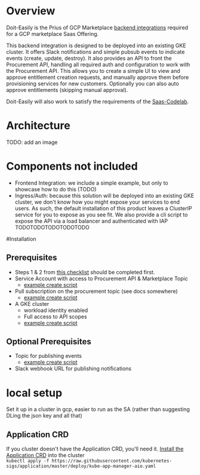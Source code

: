 # Overview

Doit-Easily is the Prius of GCP Marketplace [backend integrations][1] required for a GCP marketplace Saas Offering.

This backend integration is designed to be deployed into an existing GKE cluster. It offers Slack notifications and
simple pubsub events to indicate events (create, update, destroy). It also provides an API to front
the Procurement API, handling all required auth and configuration to work with the Procurement API. This allows you
to create a simple UI to view and approve entitlement creation requests, and manually approve them before provisioning
services for new customers. Optionally you can also auto approve entitlements (skipping manual approval).

Doit-Easily will also work to satisfy the requirements of the [Saas-Codelab][3].

# Architecture
TODO: add an image

# Components not included
- Frontend Integration: we include a simple example, but only to showcase how to do this (TODO)  
- Ingress/Auth: because this solution will be deployed into an existing GKE cluster, we don't know how you might expose
your services to end users. As such, the default installation of this product leaves a ClusterIP service for you to expose
as you see fit. We also provide a cli script to expose the API via a load balancer and authenticated with IAP TODOTODOTODOTODOTODO

#Installation
## Prerequisites
- Steps 1 & 2 from [this checklist][2] should be completed first.
- Service Account with access to Procurement API & Marketplace Topic 
  - [example create script][6]
- Pull subscription on the procurement topic (see docs somewhere)
  - [example create script][7]
- A GKE cluster
  - workload identity enabled
  - Full access to API scopes
  - [example create script][5]

## Optional Prerequisites
- Topic for publishing events 
  - [example create script][5]
- Slack webhook URL for publishing notifications



# local setup
Set it up in a cluster in gcp, easier to run as the SA (rather than suggesting DLing the json key and all that)

## Application CRD 
If you cluster doesn't have the Application CRD, you'll need it. [Install the Application CRD][4] into the cluster  
`kubectl apply -f https://raw.githubusercontent.com/kubernetes-sigs/application/master/deploy/kube-app-manager-aio.yaml`


[1]: https://cloud.google.com/marketplace/docs/partners/integrated-saas/backend-integration
[2]: https://cloud.google.com/marketplace/docs/partners/integrated-saas#checklist
[3]: https://codelabs.developers.google.com/codelabs/gcp-marketplace-integrated-saas/#0
[4]: https://cloud.google.com/solutions/using-gke-applications-page-cloud-console#preparing_gke
[5]: ./required-infra/create-isv-backend-infra-3.sh
[6]: ./required-infra/create-isv-public-infra-1.sh
[7]: ./required-infra/create-isv-public-infra-2.sh